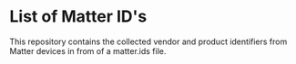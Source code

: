 # List of Matter ID's
 
This repository contains the collected vendor and product identifiers from
Matter devices in from of a matter.ids file.
